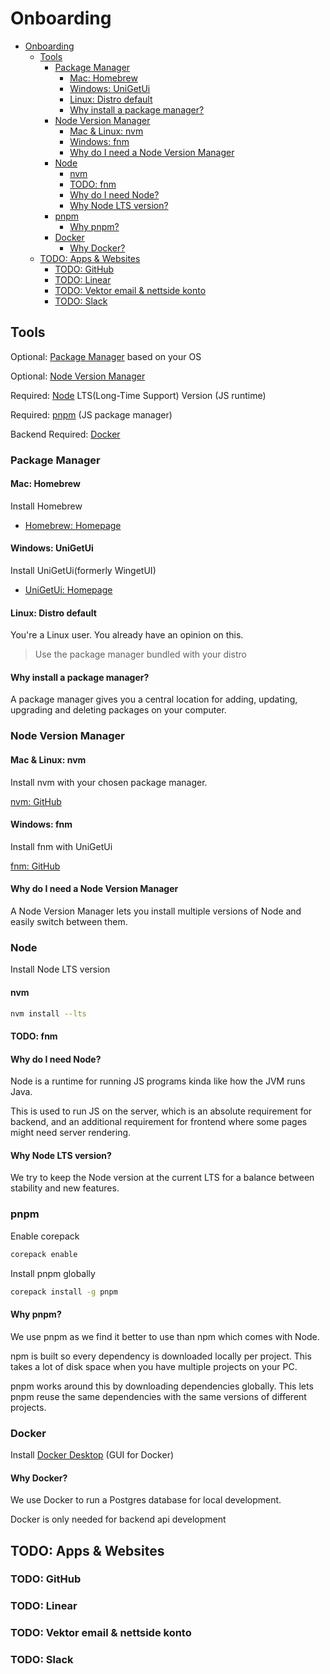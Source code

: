 # Onboarding

- [Onboarding](#onboarding)
  - [Tools](#tools)
    - [Package Manager](#package-manager)
      - [Mac: Homebrew](#mac-homebrew)
      - [Windows: UniGetUi](#windows-unigetui)
      - [Linux: Distro default](#linux-distro-default)
      - [Why install a package manager?](#why-install-a-package-manager)
    - [Node Version Manager](#node-version-manager)
      - [Mac \& Linux: nvm](#mac--linux-nvm)
      - [Windows: fnm](#windows-fnm)
      - [Why do I need a Node Version Manager](#why-do-i-need-a-node-version-manager)
    - [Node](#node)
      - [nvm](#nvm)
      - [TODO: fnm](#todo-fnm)
      - [Why do I need Node?](#why-do-i-need-node)
      - [Why Node LTS version?](#why-node-lts-version)
    - [pnpm](#pnpm)
      - [Why pnpm?](#why-pnpm)
    - [Docker](#docker)
      - [Why Docker?](#why-docker)
  - [TODO: Apps \& Websites](#todo-apps--websites)
    - [TODO: GitHub](#todo-github)
    - [TODO: Linear](#todo-linear)
    - [TODO: Vektor email \& nettside konto](#todo-vektor-email--nettside-konto)
    - [TODO: Slack](#todo-slack)

## Tools

Optional: [Package Manager](#package-manager) based on your OS

Optional: [Node Version Manager](#node-version-manager)

Required: [Node](#node) LTS(Long-Time Support) Version (JS runtime)

Required: [pnpm](#pnpm) (JS package manager)

Backend Required: [Docker](#docker)

### Package Manager

#### Mac: Homebrew

Install Homebrew

- [Homebrew: Homepage](https://brew.sh/)

#### Windows: UniGetUi

Install UniGetUi(formerly WingetUI)

- [UniGetUi: Homepage](https://www.marticliment.com/unigetui/)

#### Linux: Distro default

You're a Linux user.
You already have an opinion on this.

> Use the package manager bundled with your distro

#### Why install a package manager?

A package manager gives you a central location for
adding, updating, upgrading and deleting packages on your computer.

### Node Version Manager

#### Mac & Linux: nvm

Install nvm with your chosen package manager.

[nvm: GitHub](https://github.com/nvm-sh/nvm)

#### Windows: fnm

Install fnm with UniGetUi

[fnm: GitHub](https://github.com/Schniz/fnm)

#### Why do I need a Node Version Manager

A Node Version Manager lets you install multiple versions of Node
and easily switch between them.

### Node

Install Node LTS version

#### nvm

```sh
nvm install --lts
```

#### TODO: fnm

#### Why do I need Node?

Node is a runtime for running JS programs kinda like how the JVM runs Java.

This is used to run JS on the server,
which is an absolute requirement for backend,
and an additional requirement for frontend where some pages might need server rendering.

#### Why Node LTS version?

We try to keep the Node version at the current LTS for a balance between stability and new features.

### pnpm

Enable corepack

```sh
corepack enable
```

Install pnpm globally

```sh
corepack install -g pnpm
```

#### Why pnpm?

We use pnpm as we find it better to use than npm which comes with Node.

npm is built so every dependency is downloaded locally per project.
This takes a lot of disk space when you have multiple projects on your PC.

pnpm works around this by downloading dependencies globally.
This lets pnpm reuse the same dependencies with the same versions of different projects.

### Docker

Install [Docker Desktop](https://docs.docker.com/desktop) (GUI for Docker)

#### Why Docker?

We use Docker to run a Postgres database for local development.

Docker is only needed for backend api development

## TODO: Apps & Websites

### TODO: GitHub

### TODO: Linear

### TODO: Vektor email & nettside konto

### TODO: Slack
